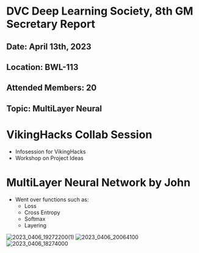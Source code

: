 # DVC Deep Learning Society, 8th GM Secretary Report
## Date: April 13th, 2023
## Location: BWL-113
## Attended Members: 20
## Topic: MultiLayer Neural

# VikingHacks Collab Session
- Infosession for VikingHacks
- Workshop on Project Ideas

# MultiLayer Neural Network by John
- Went over functions such as:
    - Loss
    - Cross Entropy
    - Softmax
    - Layering

![2023_0406_19272200(1)](https://user-images.githubusercontent.com/80879010/235562594-a8bd4f98-6374-4352-a4ce-bbad3158a66b.jpg)
![2023_0406_20064100](https://user-images.githubusercontent.com/80879010/235562605-1eb033ed-c0b8-4f88-9f64-4ace14a782b2.jpg)
![2023_0406_18274000](https://user-images.githubusercontent.com/80879010/235562748-078f354e-b8ac-4932-86ae-dc7aaf8bff96.jpg)
